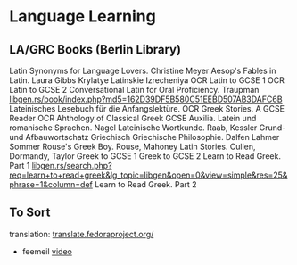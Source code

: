 # Language Learning

## LA/GRC Books (Berlin Library)

Latin Synonyms for Language Lovers. Christine Meyer
Aesop's Fables in Latin. Laura Gibbs
Krylatye Latinskie Izrecheniya
OCR Latin to GCSE 1
OCR Latin to GCSE 2
Conversational Latin for Oral Proficiency. Traupman [libgen.rs/book/index.php?md5=162D39DF5B580C51EEBD507AB3DAFC6B](https://libgen.rs/book/index.php?md5=162D39DF5B580C51EEBD507AB3DAFC6B)
Lateinisches Lesebuch für die Anfangslektüre.
OCR Greek Stories. A GCSE Reader
OCR Ahthology of Classical Greek GCSE
Auxilia. Latein und romanische Sprachen. Nagel
Lateinische Wortkunde. Raab, Kessler
Grund- und Afbauwortschatz Griechisch
Griechische Philosophie. Dalfen Lahmer Sommer
Rouse's Greek Boy. Rouse, Mahoney
Latin Stories. Cullen, Dormandy, Taylor
Greek to GCSE 1
Greek to GCSE 2
Learn to Read Greek. Part 1  [libgen.rs/search.php?req=learn+to+read+greek&lg_topic=libgen&open=0&view=simple&res=25&phrase=1&column=def](https://libgen.rs/search.php?req=learn+to+read+greek&lg_topic=libgen&open=0&view=simple&res=25&phrase=1&column=def)
Learn to Read Greek. Part 2

## To Sort

translation: [translate.fedoraproject.org/](https://translate.fedoraproject.org/)
* feemeil [video](https://www.youtube.com/watch?v=unmUYwUATGY&pp=ygUq2YHZitmF2YrZhCBmZW1hbGUgdHYgc2hvdyBqb3JkYW4gZXBpc29kZSAx)
